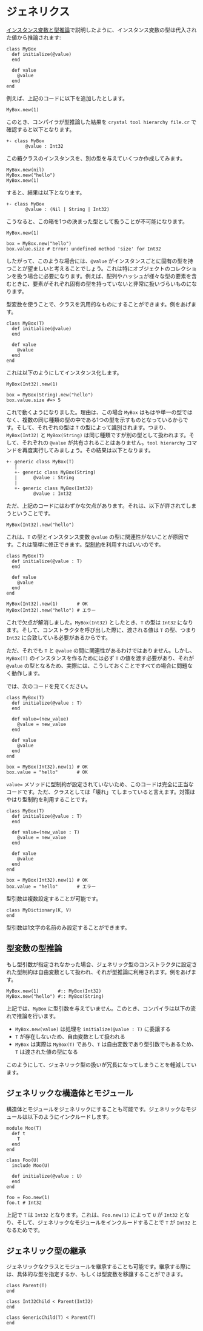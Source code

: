 # ジェネリクス

[インスタンス変数と型推論](instance_variables_type_inference.html)で説明したように、インスタンス変数の型は代入された値から推論されます:

```crystal
class MyBox
  def initialize(@value)
  end

  def value
    @value
  end
end
```

例えば、上記のコードに以下を追加したとします。

```crystal
MyBox.new(1)
```

このとき、コンパイラが型推論した結果を `crystal tool hierarchy file.cr` で確認すると以下となります。

```
+- class MyBox
       @value : Int32
```

この箱クラスのインスタンスを、別の型を与えていくつか作成してみます。

```crystal
MyBox.new(nil)
MyBox.new("hello")
MyBox.new(1)
```

すると、結果は以下となります。

```
+- class MyBox
       @value : (Nil | String | Int32)
```

こうなると、この箱を1つの決まった型として扱うことが不可能になります。

```crystal
MyBox.new(1)

box = MyBox.new("hello")
box.value.size # Error: undefined method 'size' for Int32
```

したがって、このような場合には、`@value` がインスタンスごとに固有の型を持つことが望ましいと考えることでしょう。これは特にオブジェクトのコレクションを扱う場合に必要になります。例えば、配列やハッシュが様々な型の要素を含むときに、要素がそれぞれ固有の型を持っていないと非常に扱いづらいものになります。

型変数を使うことで、クラスを汎用的なものにすることができます。例をあげます。

```crystal
class MyBox(T)
  def initialize(@value)
  end

  def value
    @value
  end
end
```

これは以下のようにしてインスタンス化します。

```crystal
MyBox(Int32).new(1)

box = MyBox(String).new("hello")
box.value.size #=> 5
```

これで動くようになりました。理由は、この場合 `MyBox` はもはや単一の型ではなく、複数の同じ種類の型の中である1つの型を示すものとなっているからです。そして、それぞれの型は `T` の型によって識別されます。つまり、`MyBox(Int32)` と `MyBox(String)` は同じ種類ですが別の型として扱われます。そして、それぞれの `@value` が共有されることはありません。`tool hierarchy` コマンドを再度実行してみましょう。その結果は以下となります。

```
+- generic class MyBox(T)
   |
   +- generic class MyBox(String)
   |      @value : String
   |
   +- generic class MyBox(Int32)
          @value : Int32
```

ただ、上記のコードにはわずかな欠点があります。それは、以下が許されてしまうということです。

```crystal
MyBox(Int32).new("hello")
```

これは、`T` の型とインスタンス変数 `@value` の型に関連性がないことが原因です。これは簡単に修正できます。[型制約](type_restrictions.html)を利用すればいいのです。

```crystal
class MyBox(T)
  def initialize(@value : T)
  end

  def value
    @value
  end
end

MyBox(Int32).new(1)       # OK
MyBox(Int32).new("hello") # エラー
```

これで欠点が解消しました。`MyBox(Int32)` としたとき、`T` の型は `Int32` になります。そして、コンストラクタを呼び出した際に、渡される値は `T` の型、つまり `Int32` に合致している必要があるからです。

ただ、それでも `T` と `@value` の間に関連性があるわけではありません。しかし、`MyBox(T)` のインスタンスを作るためには必ず `T` の値を渡す必要があり、それが `@value` の型となるため、実際には、こうしておくことですべての場合に問題なく動作します。

では、次のコードを見てください。

```crystal
class MyBox(T)
  def initialize(@value : T)
  end

  def value=(new_value)
    @value = new_value
  end

  def value
    @value
  end
end

box = MyBox(Int32).new(1) # OK
box.value = "hello"       # OK
```

`value=` メソッドに型制約が設定されていないため、このコードは完全に正当なコードです。ただ、クラスとしては「壊れ」てしまっていると言えます。対策はやはり型制約を利用することです。

```crystal
class MyBox(T)
  def initialize(@value : T)
  end

  def value=(new_value : T)
    @value = new_value
  end

  def value
    @value
  end
end

box = MyBox(Int32).new(1) # OK
box.value = "hello"       # エラー
```

型引数は複数設定することが可能です。

```crystal
class MyDictionary(K, V)
end
```

型引数は1文字の名前のみ設定することができます。

## 型変数の型推論

もし型引数が指定されなかった場合、ジェネリック型のコンストラクタに設定された型制約は自由変数として扱われ、それが型推論に利用されます。例をあげます。

```crystal
MyBox.new(1)       #:: MyBox(Int32)
MyBox.new("hello") #:: MyBox(String)
```

上記では、`MyBox` に型引数を与えていません。このとき、コンパイラは以下の流れで推論を行います。

* `MyBox.new(value)` は処理を `initialize(@value : T)` に委譲する
* `T` が存在しないため、自由変数として扱われる
* `MyBox` は実際は `MyBox(T)` であり、`T` は自由変数であり型引数でもあるため、`T` は渡された値の型になる

このようにして、ジェネリック型の扱いが冗長になってしまうことを軽減しています。

## ジェネリックな構造体とモジュール

構造体とモジュールをジェネリックにすることも可能です。ジェネリックなモジュールは以下のようにインクルードします。

```crystal
module Moo(T)
  def t
    T
  end
end

class Foo(U)
  include Moo(U)

  def initialize(@value : U)
  end
end

foo = Foo.new(1)
foo.t # Int32
```

上記で `T` は `Int32` となります。これは、`Foo.new(1)` によって `U` が `Int32` となり、そして、ジェネリックなモジュールをインクルードすることで `T` が `Int32` となるためです。

## ジェネリック型の継承

ジェネリックなクラスとモジュールを継承することも可能です。継承する際には、具体的な型を指定するか、もしくは型変数を移譲することができます。

```crystal
class Parent(T)
end

class Int32Child < Parent(Int32)
end

class GenericChild(T) < Parent(T)
end
```

